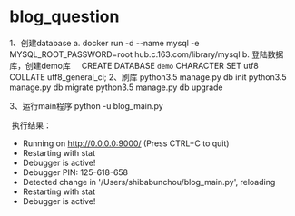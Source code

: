 # blog_question
1、创建database
  a. docker run -d --name mysql -e MYSQL_ROOT_PASSWORD=root  hub.c.163.com/library/mysql
  b. 登陆数据库，创建demo库
     CREATE DATABASE `demo` CHARACTER SET utf8 COLLATE utf8_general_ci;
2、刷库
   python3.5  manage.py db init
   python3.5  manage.py db migrate
   python3.5 manage.py db upgrade

3、运行main程序
  python -u blog_main.py
  
  执行结果：
  
 * Running on http://0.0.0.0:9000/ (Press CTRL+C to quit)
 * Restarting with stat
 * Debugger is active!
 * Debugger PIN: 125-618-658
 * Detected change in '/Users/shibabunchou/blog_main.py', reloading
 * Restarting with stat
 * Debugger is active!
